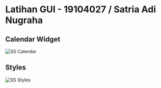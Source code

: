 # Latihan GUI - 19104027 / Satria Adi Nugraha

## Calendar Widget
![SS Calendar](https://raw.githubusercontent.com/raddox7/19104027_TeoriGUI/master/CalendarWidgetUI.png)

## Styles
![SS Styles](https://raw.githubusercontent.com/raddox7/19104027_TeoriGUI/master/StylesUI.png)
